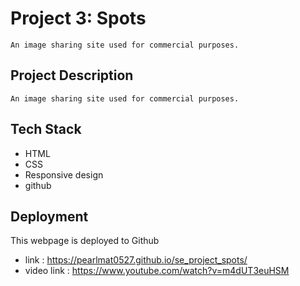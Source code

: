 # Project 3: Spots

    An image sharing site used for commercial purposes.

## Project Description

    An image sharing site used for commercial purposes.

## Tech Stack

- HTML
- CSS
- Responsive design
- github

## Deployment

This webpage is deployed to Github

- link : https://pearlmat0527.github.io/se_project_spots/
- video link : https://www.youtube.com/watch?v=m4dUT3euHSM
